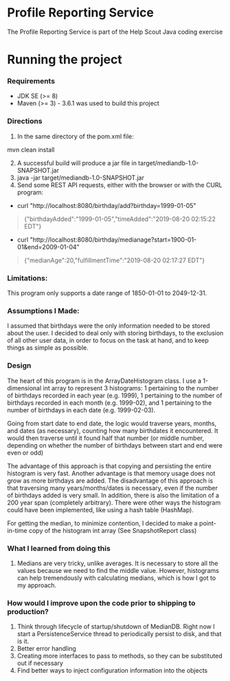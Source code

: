 # Profile Reporting Service
The Profile Reporting Service is part of the Help Scout Java coding exercise

# Running the project
### Requirements
- JDK SE (>= 8)
- Maven (>= 3) - 3.6.1 was used to build this project

### Directions
1. In the same directory of the pom.xml file:

mvn clean install 

2. A successful build will produce a jar file in target/mediandb-1.0-SNAPSHOT.jar
3. java -jar target/mediandb-1.0-SNAPSHOT.jar
4. Send some REST API requests, either with the browser or with the CURL program:

- curl "http://localhost:8080/birthday/add?birthday=1999-01-05"
> {"birthdayAdded":"1999-01-05","timeAdded":"2019-08-20 02:15:22 EDT"}

- curl "http://localhost:8080/birthday/medianage?start=1900-01-01&end=2009-01-04"
> {"medianAge":20,"fulfillmentTime":"2019-08-20 02:17:27 EDT"}

### Limitations:
This program only supports a date range of 1850-01-01 to 2049-12-31.

### Assumptions I Made:
I assumed that birthdays were the only information needed to be stored about the user. I decided to deal only with storing birthdays, to the exclusion of all other user data, in order to focus on the task at hand, and to keep things as simple as possible.

### Design
The heart of this program is in the ArrayDateHistogram class. I use a 1-dimensional int array to represent 3 histograms: 1 pertaining to the number of birthdays recorded in each year (e.g. 1999), 1 pertaining to the number of birthdays recorded in each month (e.g. 1999-02), and 1 pertaining to the number of birthdays in each date (e.g. 1999-02-03).

Going from start date to end date, the logic would traverse years, months, and dates (as necessary), counting how many birthdates it encountered. It would then traverse until it found half that number (or middle number, depending on whether the number of birthdays between start and end were even or odd)

The advantage of this approach is that copying and persisting the entire histogram is very fast. Another advantage is that memory usage does not grow as more birthdays are added.
The disadvantage of this approach is that traversing many years/months/dates is necessary, even if the number of birthdays added is very small.
In addition, there is also the limitation of a 200 year span (completely arbitrary). There were other ways the histogram could have been implemented, like using a hash table (HashMap).

For getting the median, to minimize contention, I decided to make a point-in-time copy of the histogram int array (See SnapshotReport class)

### What I learned from doing this
1. Medians are very tricky, unlike averages. It is necessary to store all the values because we need to find the middle value. However, histograms can help tremendously with calculating medians, which is how I got to my approach.

### How would I improve upon the code prior to shipping to production?
1. Think through lifecycle of startup/shutdown of MedianDB. Right now I start a PersistenceService thread to periodically persist to disk, and that is it.
2. Better error handling
3. Creating more interfaces to pass to methods, so they can be substituted out if necessary
4. Find better ways to inject configuration information into the objects